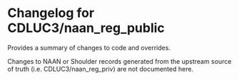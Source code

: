 # Changelog for CDLUC3/naan_reg_public

Provides a summary of changes to code and overrides. 

Changes to NAAN or Shoulder records generated from the upstream source  of truth (i.e. CDLUC3/naan_reg_priv) are not 
documented here.

